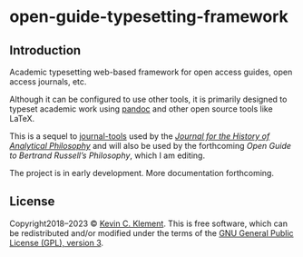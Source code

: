 # open-guide-typesetting-framework

## Introduction

Academic typesetting web-based framework for open access guides, open access journals, etc.

Although it can be configured to use other tools, it is primarily designed to typeset academic work using [pandoc](https://pandoc.org/) and other open source tools like LaTeX.

This is a sequel to [journal-tools](https://bitbucket.org/frabjous/journal-tools) used by the [*Journal for the History of Analytical Philosophy*](https://jhaponline.org) and will also be used by the forthcoming *Open Guide to Bertrand Russell’s Philosophy*, which I am editing.

The project is in early development. More documentation forthcoming.

<!--
# Journal Tools

## The JHAP Typesetting framework

This code provides a web-based framework for typesetting academic journal articles and book reviews using LaTeX. Editors can log in, create projects, convert other file formats to LaTeX, edit LaTeX files, and natbib-based bibliographies, create page proofs and leave comments on them, share proofs with authors, allow authors to leave comments and answer queries on these proofs, and create web-optimized PDFs for online publication.

The framework was designed for [*The Journal for the History of Analytical Philosophy*](https://jhaponline.org) but may be adapted for use by other journals, or others in general.

## Requirements and Installation

You will need:

* A PHP-enabled web-server; I recommend running it on a Linux/Unix based system (but haven't tested other operating systems)
* Other helper libraries created by me: [KCKlib](https://bitbucket.org/frabjous/kcklib); [KCK Icons](https://bitbucket.org/frabjous/icons) and [K(ev)E(dit)](https://bitbucket.org/frabjous/ke); these are expected be installed in immediate subfolders of the web server root directory `kcklib/`, `icons/` and `ke/`; as well as CodeMirror in a `ke/codemirror/` subfolder. These can be optionally installed through the `initial_setup.php` script.
* A number of other programs used either by K(ev)E(dit) or Journal Tools for performing conversions, typesetting, optimization, etc. These include [TeXlive](https://www.tug.org/texlive/) (or another TeX distribution, for processing LaTeX files), [rubber](https://launchpad.net/rubber/) (for processing LaTeX errors), [LibreOffice](https://www.libreoffice.org/) (for convering Word Processor files to markup files),  [pandoc](https://pandoc.org/) (for converting markup formats to LaTeX), [ghostscript](https://www.ghostscript.com/) (for output PDF files), [qpdf](https://qpdf.sourceforge.io/) (for optimizing pdfs), the mupdf project’s [mutool](https://mupdf.com/index.html) (for converting PDF pages to images that can be displayed in a browser), [flite](http://www.festvox.org/flite/) and [lame](http://lame.sourceforge.net/) (for K(ev)E(dit)'s text-to-speech features). The executables for these programs should be found in the `$PATH` for the webserver user.

For installation and setup:

* Clone this repository into your webserver document root; rename the output folder if you wish.
* From within the subfolder created, from the command line execute the `initial_setup.php` script with php.
* The two steps above, for example might be (from a terminal):

```bash
cd /home/web/public_html # or whatever the webserver root folder is
git clone https://bitbucket.org/frabjous/journal-tools.git
mv journal-tools myjournal
cd myjournal
php initial_setup.php
```
* The setup script will ask for the name of the journal, contact information, etc., and in the process will create the first user of the framework and provide a password.
* The script may also be used to install KCKlib, KCK Icons and K(ev)E(dit)/Codemirror if not installed already. This functionality requires that [git](https://git-scm.com/) and [npm](https://www.npmjs.com/) are installed on the server.
* Login to the framework (e.g. `https://myserver.com/myjournal/`) through your browser to ensure that the created user and password work as expected. That user can create others users (who will be sent invitations via email).

## Usage

Here is a rough summary of usage. Fuller instructions for how the system is used for JHAP can be found with the [JHAP Typesetting Guide](https://bitbucket.org/frabjous/jhap-cls/src/master/jhap_typesetting_guide.md):

1. After logging in, the user will see a list of projects. There is a field to create a new one.
2. Each project is given a unique document number; this is meant to match the number given in an [OJS](https://openjournalsystems.com/) or similar system (and future versions of this project may allow for automatic integration with OJS).
3. This will bring up a page to enter metadata, and choose between articles and review. Fill in a click save.
4. Back at the project listing, there is now a box for the new project, and a link to upload a file for conversion; all file formats which can be imported into LibreOffice and/or Pandoc are allowed, including Word, etc.
5. The next step is to edit the bibliography by clicking the "edit bibliography" link; when the bibliography is finalized, you can move to the next step.
6. Click the "create LaTeX file" link to convert the uploaded file to LaTeX format; you will be automatically redirected to a page where the LaTeX file can be edited. This uses K(ev)E(dit); see [its documentation](https://bitbucket.org/frabjous/ke/) for more information. Use the "play button" icon to create a PDF at least once.
7. When the LaTeX file is in good shape, return to the main page for the framework (by clicking back in your browser, or renavigating to its page). Create a set of proofs with "create new proof set".
8. This will bring up the editor's version of viewing the proofs; queries can be added by drawing boxes on the page, and the toolbar at the top can be used for navigating between pages.
9. Click back to return the menu, and there are two links for the proof set, an editor link and author link. The author link should be provided to the author, who can use it to add comments, corrections and respond to queries. This link provides further instructions when first visited.
10. When author corrections are submitted, the journal contact is emailed. Changes may be made to the LaTeX file with "edit LaTeX file", and additional proof sets created as needed.
11. When all corrections are made, the "create optimized PDF" link will create a smaller, and web-optimized PDF, which should be the published (e.g. as "galleys" in OJS).

## Customization

A different document class other than `jhap.cls` can be chosen at setup when running the `initial_setup.php` script, or changed by directly editing the file `jtsettings.json` created by that script.

A different bibliography style can be used by creating a javascript file called `custombibstyle.js` which defines a function:

```javascript
function bblEntryFor(bibkey, bibdata, elem) {
    // ...
}
```

This function takes three arguments: a citation key, used, e.g., in LaTeX `\cite` commands, bibliographical data, as an object, and the form element on the page where such data is entered. This function should output a string used as the LaTeX `thebibliography` listing item for the entry. For more details, it would be best to compare to the `bblEntryFor` function defined in the file `editbib.php`, which is the version of the function used by JHAP. The output should be natbib-compatible.

Note that this script is used *instead* of BibTeX, which is not used at all, though BibTeX files may be imported.

Finally, by default PHP’s `mail(...)` function is used for sending email. However, you
can substitute a custom defined function by creating a file named `customemail.php`
and place it in the folder chosen during setup for storing data and files for
the framework. This PHP file should define a function `jt_custom_email` that
takes three arguments, `$to` (which will be the email address of the recipient),
`$subject` (which will be the subject of the email), and `$message`, which is
expected to be an HTML string representing the body of the email. The return value
of the function should be `true` on success and `false` on failure. For example:

```php
<?php

function jt_custom_email($to, $subject, $message) {
    $success = ...
    return $success;
}
```
The file may of course load other packages, such as [PHPMailer](https://github.com/PHPMailer/PHPMailer), etc., in order to define the function. If this file is not created or this function is not defined, the framework will use PHP’s default `mail(...)` function.
-->
## License

Copyright2018–2023 © [Kevin C. Klement](https://people.umass.edu/klement). This is free software, which can be redistributed and/or modified under the terms of the [GNU General Public License (GPL), version 3](https://www.gnu.org/licenses/gpl.html).

